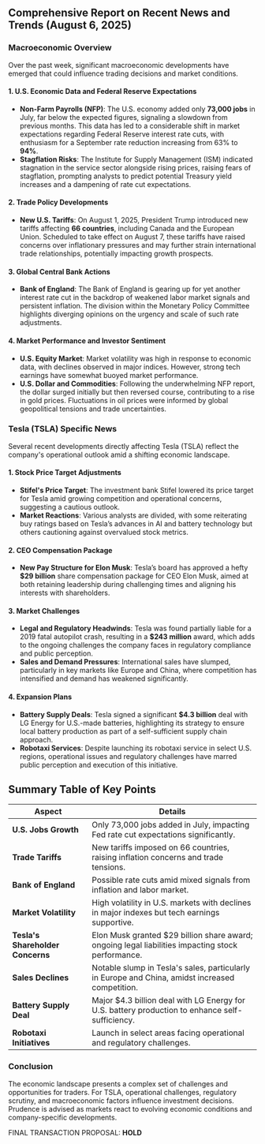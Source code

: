 ## Comprehensive Report on Recent News and Trends (August 6, 2025)

### Macroeconomic Overview

Over the past week, significant macroeconomic developments have emerged that could influence trading decisions and market conditions.

#### 1. U.S. Economic Data and Federal Reserve Expectations
- **Non-Farm Payrolls (NFP)**: The U.S. economy added only **73,000 jobs** in July, far below the expected figures, signaling a slowdown from previous months. This data has led to a considerable shift in market expectations regarding Federal Reserve interest rate cuts, with enthusiasm for a September rate reduction increasing from 63% to **94%**. 
- **Stagflation Risks**: The Institute for Supply Management (ISM) indicated stagnation in the service sector alongside rising prices, raising fears of stagflation, prompting analysts to predict potential Treasury yield increases and a dampening of rate cut expectations. 

#### 2. Trade Policy Developments
- **New U.S. Tariffs**: On August 1, 2025, President Trump introduced new tariffs affecting **66 countries**, including Canada and the European Union. Scheduled to take effect on August 7, these tariffs have raised concerns over inflationary pressures and may further strain international trade relationships, potentially impacting growth prospects.

#### 3. Global Central Bank Actions
- **Bank of England**: The Bank of England is gearing up for yet another interest rate cut in the backdrop of weakened labor market signals and persistent inflation. The division within the Monetary Policy Committee highlights diverging opinions on the urgency and scale of such rate adjustments.

#### 4. Market Performance and Investor Sentiment
- **U.S. Equity Market**: Market volatility was high in response to economic data, with declines observed in major indices. However, strong tech earnings have somewhat buoyed market performance.
- **U.S. Dollar and Commodities**: Following the underwhelming NFP report, the dollar surged initially but then reversed course, contributing to a rise in gold prices. Fluctuations in oil prices were informed by global geopolitical tensions and trade uncertainties.

### Tesla (TSLA) Specific News

Several recent developments directly affecting Tesla (TSLA) reflect the company's operational outlook amid a shifting economic landscape.

#### 1. Stock Price Target Adjustments
- **Stifel's Price Target**: The investment bank Stifel lowered its price target for Tesla amid growing competition and operational concerns, suggesting a cautious outlook.
- **Market Reactions**: Various analysts are divided, with some reiterating buy ratings based on Tesla’s advances in AI and battery technology but others cautioning against overvalued stock metrics.

#### 2. CEO Compensation Package
- **New Pay Structure for Elon Musk**: Tesla’s board has approved a hefty **$29 billion** share compensation package for CEO Elon Musk, aimed at both retaining leadership during challenging times and aligning his interests with shareholders.

#### 3. Market Challenges
- **Legal and Regulatory Headwinds**: Tesla was found partially liable for a 2019 fatal autopilot crash, resulting in a **$243 million** award, which adds to the ongoing challenges the company faces in regulatory compliance and public perception.
- **Sales and Demand Pressures**: International sales have slumped, particularly in key markets like Europe and China, where competition has intensified and demand has weakened significantly.

#### 4. Expansion Plans
- **Battery Supply Deals**: Tesla signed a significant **$4.3 billion** deal with LG Energy for U.S.-made batteries, highlighting its strategy to ensure local battery production as part of a self-sufficient supply chain approach.
- **Robotaxi Services**: Despite launching its robotaxi service in select U.S. regions, operational issues and regulatory challenges have marred public perception and execution of this initiative.

## Summary Table of Key Points

| **Aspect**                     | **Details**                                                                       |
|--------------------------------|----------------------------------------------------------------------------------|
| **U.S. Jobs Growth**           | Only 73,000 jobs added in July, impacting Fed rate cut expectations significantly. |
| **Trade Tariffs**              | New tariffs imposed on 66 countries, raising inflation concerns and trade tensions. |
| **Bank of England**            | Possible rate cuts amid mixed signals from inflation and labor market.            |
| **Market Volatility**          | High volatility in U.S. markets with declines in major indexes but tech earnings supportive. |
| **Tesla's Shareholder Concerns** | Elon Musk granted $29 billion share award; ongoing legal liabilities impacting stock performance. |
| **Sales Declines**             | Notable slump in Tesla's sales, particularly in Europe and China, amidst increased competition. |
| **Battery Supply Deal**        | Major $4.3 billion deal with LG Energy for U.S. battery production to enhance self-sufficiency. |
| **Robotaxi Initiatives**       | Launch in select areas facing operational and regulatory challenges.               |

### Conclusion
The economic landscape presents a complex set of challenges and opportunities for traders. For TSLA, operational challenges, regulatory scrutiny, and macroeconomic factors influence investment decisions. Prudence is advised as markets react to evolving economic conditions and company-specific developments.

FINAL TRANSACTION PROPOSAL: **HOLD**
